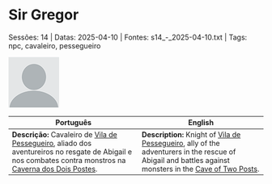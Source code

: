 
# Sir Gregor

Sessões: 14 | Datas: 2025-04-10 | Fontes: s14_-_2025-04-10.txt | Tags: npc, cavaleiro, pessegueiro

![Sir Gregor](docs/dm/-/npc/blank.png)

| Português | English |
|-----------|---------|
| **Descrição:** Cavaleiro de [Vila de Pessegueiro](vila_de_pessegueiro.md), aliado dos aventureiros no resgate de Abigail e nos combates contra monstros na [Caverna dos Dois Postes](caverna_dos_dois_postes.md). | **Description:** Knight of [Vila de Pessegueiro](vila_de_pessegueiro.md), ally of the adventurers in the rescue of Abigail and battles against monsters in the [Cave of Two Posts](caverna_dos_dois_postes.md). |

